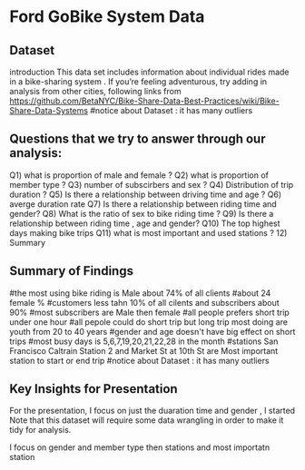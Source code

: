 # Ford GoBike System Data
## Dataset

introduction
This data set includes information about individual rides made in a bike-sharing system .
If you’re feeling adventurous, try adding in analysis from other cities, following links from https://github.com/BetaNYC/Bike-Share-Data-Best-Practices/wiki/Bike-Share-Data-Systems
#notice about Dataset : it has many outliers
## Questions that we try to answer through our analysis:
Q1) what is proportion of male and female ?
Q2) what is proportion of member type ?
Q3) number of subscirbers and sex ?
Q4) Distribution of trip duration ?
Q5) Is there a relationship between driving time and age ?
Q6) averge duration rate
Q7) Is there a relationship between riding time and gender?
Q8) What is the ratio of sex to bike riding time ?
Q9) Is there a relationship between riding time , age and gender?
Q10) The top highest days making bike trips
Q11) what is most important and used stations ?
12) Summary


## Summary of Findings

#the most using bike riding is Male about 74% of all clients
#about 24 female %
#customers less tahn 10% of all cilents and subscribers about 90%
#most subscribers are Male then female
#all people prefers short trip under one hour
#all pepole could do short trip but long trip most doing are youth from 20 to 40 years
#gender and age doesn't have big effect on short trips
#most busy days is 5,6,7,19,20,21,22,28 in the month
#stations San Francisco Caltrain Station 2 and Market St at 10th St are Most important station to start or end trip
#notice about Dataset : it has many outliers

## Key Insights for Presentation

For the presentation, I focus on just the duaration time and gender , I started 
Note that this dataset will require some data wrangling in order to make it tidy for analysis. 

I focus on gender and member type then stations and most importatn station 